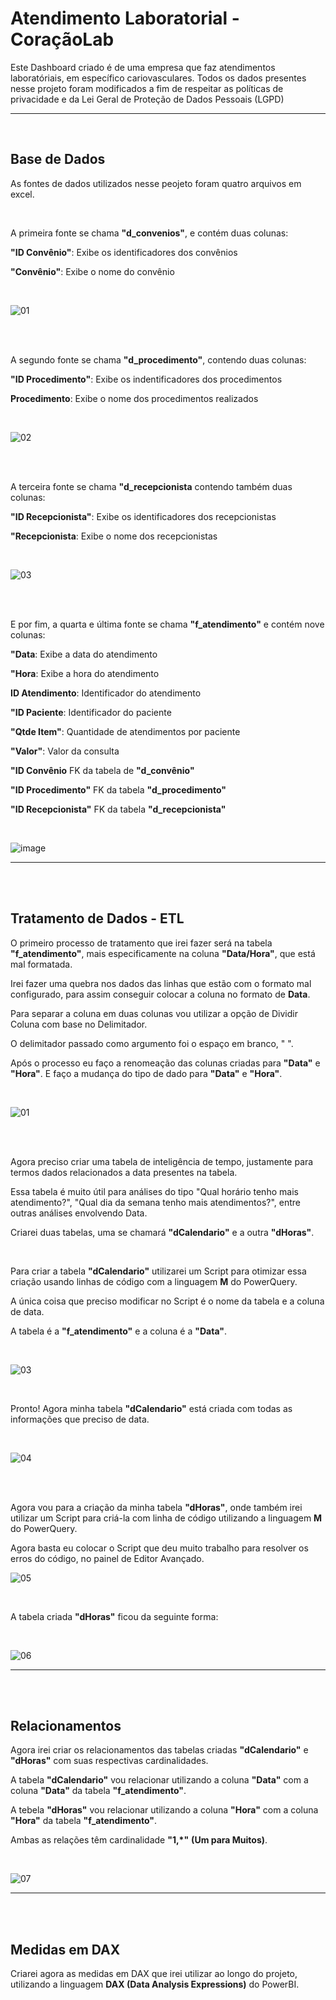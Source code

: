 <h1>Atendimento Laboratorial - CoraçãoLab</h1>

Este Dashboard criado é de uma empresa que faz atendimentos laboratóriais, em específico cariovasculares.
Todos os dados presentes nesse projeto foram modificados a fim de respeitar as políticas de privacidade e da Lei Geral de Proteção de Dados Pessoais (LGPD)

<hr>
<br>

<h2>Base de Dados</h2>

As fontes de dados utilizados nesse peojeto foram quatro arquivos em excel.

<br>

A primeira fonte se chama <b>"d_convenios"</b>, e contém duas colunas:

<b>"ID Convênio"</b>: Exibe os identificadores dos convênios

<B>"Convênio"</b>: Exibe o nome do convênio

<br>

![01](https://github.com/user-attachments/assets/a62ab6f7-b140-4237-90ca-8274f4da7d2b)

<br>
<br>

A segundo fonte se chama <b>"d_procedimento"</b>, contendo duas colunas:

<b>"ID Procedimento"</b>: Exibe os indentificadores dos procedimentos

<b>Procedimento</b>: Exibe o nome dos procedimentos realizados

<br>

![02](https://github.com/user-attachments/assets/246ee14e-cba0-433a-a756-ed78cf55b9a0)

<br>
<br>

A terceira fonte se chama <b>"d_recepcionista</b> contendo também duas colunas:

<b>"ID Recepcionista"</b>: Exibe os identificadores dos recepcionistas

<b>"Recepcionista</b>: Exibe o nome dos recepcionistas

<br>

![03](https://github.com/user-attachments/assets/9d28688e-6894-4b16-b46f-87632efb84b3)

<br>
<br>

E por fim, a quarta e última fonte se chama <b>"f_atendimento"</b> e contém nove colunas:

<b>"Data</b>: Exibe a data do atendimento 

<b>"Hora</b>: Exibe a hora do atendimento

<b>ID Atendimento</b>: Identificador do atendimento

<b>"ID Paciente</b>: Identificador do paciente

<b>"Qtde Item"</b>: Quantidade de atendimentos por paciente

<b>"Valor"</b>: Valor da consulta

<b>"ID Convênio</b> FK da tabela de <b>"d_convênio"</b>

<b>"ID Procedimento"</b> FK da tabela <b>"d_procedimento"</b>

<b>"ID Recepcionista"</b> FK da tabela <b>"d_recepcionista"</b>

<br>

![image](https://github.com/user-attachments/assets/f949e120-3d37-4e11-acb6-4d67aad00c7d)

<hr>
<br>
<br>

<h2>Tratamento de Dados - ETL</h2>

O primeiro processo de tratamento que irei fazer será na tabela <b>"f_atendimento"</b>, mais especificamente na coluna <b>"Data/Hora"</b>, que está mal formatada.

Irei fazer uma quebra nos dados das linhas que estão com o formato mal configurado, para assim conseguir colocar a coluna no formato de <b>Data</b>.

Para separar a coluna em duas colunas vou utilizar a opção de Dividir Coluna com base no Delimitador.

O delimitador passado como argumento foi o espaço em branco, " ".

Após o processo eu faço a renomeação das colunas criadas para <b>"Data"</b> e <b>"Hora"</b>. E faço a mudança do tipo de dado para <b>"Data"</b> e <b>"Hora"</b>.

<br>

![01](https://github.com/user-attachments/assets/d9f7868d-dd1f-4a03-8f58-0261a6752c77)

<br>
<br>

Agora preciso criar uma tabela de inteligência de tempo, justamente para termos dados relacionados a data presentes na tabela.

Essa tabela é muito útil para análises do tipo "Qual horário tenho mais atendimento?", "Qual dia da semana tenho mais atendimentos?", entre outras análises envolvendo Data.

Criarei duas tabelas, uma se chamará <b>"dCalendario"</b> e a outra <b>"dHoras"</b>.

<br>

Para criar a tabela <b>"dCalendario"</b> utilizarei um Script para otimizar essa criação usando linhas de código com a linguagem <b>M</b> do PowerQuery.

A única coisa que preciso modificar no Script é o nome da tabela e a coluna de data.

A tabela é a <b>"f_atendimento"</b> e a coluna é a <b>"Data"</b>.

<br>

![03](https://github.com/user-attachments/assets/82ceb434-e98f-433a-8c07-f1d7639e7705)

<br>

Pronto! Agora minha tabela <b>"dCalendario"</b> está criada com todas as informações que preciso de data.

<br>

![04](https://github.com/user-attachments/assets/be8ab151-3d84-4aac-a9dc-ac36d29045e7)

<br>
<br>

Agora vou para a criação da minha tabela <b>"dHoras"</b>, onde também irei utilizar um Script para criá-la com linha de código utilizando a linguagem <b>M</b> do PowerQuery.

Agora basta eu colocar o Script que deu muito trabalho para resolver os erros do código, no painel de Editor Avançado.

![05](https://github.com/user-attachments/assets/defe9490-bab3-442c-a430-fdb840e74c83)

<br>

A tabela criada <b>"dHoras"</b> ficou da seguinte forma:

<br>

![06](https://github.com/user-attachments/assets/c26de890-fcea-46ce-b270-3c373f2d5ab7)

<hr>
<br>
<br>

<h2>Relacionamentos</h2>

Agora irei criar os relacionamentos das tabelas criadas <b>"dCalendario"</b> e <b>"dHoras"</b> com suas respectivas cardinalidades.

A tabela <b>"dCalendario"</b> vou relacionar utilizando a coluna <b>"Data"</b> com a coluna <b>"Data"</b> da tabela <b>"f_atendimento"</b>.

A tebela <b>"dHoras"</b> vou relacionar utilizando a coluna <b>"Hora"</b> com a coluna <b>"Hora"</b> da tabela <b>"f_atendimento"</b>.

Ambas as relações têm cardinalidade <b>"1,*"</b> <b>(Um para Muitos)</b>.

<br>

![07](https://github.com/user-attachments/assets/5fdfa711-78c7-4d2e-b57e-6209db59983c)

<hr>
<br>
<br>

<h2>Medidas em DAX</h2>

Criarei agora as medidas em DAX que irei utilizar ao longo do projeto, utilizando a linguagem <b>DAX (Data Analysis Expressions)</b> do PowerBI.
















